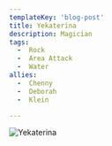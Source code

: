 ```yaml
---
templateKey: 'blog-post'
title: Yekaterina
description: Magician
tags:
  -  Rock
  -  Area Attack
  -  Water
allies:
  -  Chenny
  -  Deborah
  -  Klein

---
```

![Yekaterina](/img/Yekaterina.png)
